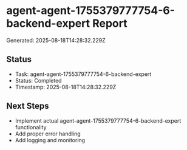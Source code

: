 # agent-agent-1755379777754-6-backend-expert Report

Generated: 2025-08-18T14:28:32.229Z

## Status
- Task: agent-agent-1755379777754-6-backend-expert
- Status: Completed
- Timestamp: 2025-08-18T14:28:32.229Z

## Next Steps
- Implement actual agent-agent-1755379777754-6-backend-expert functionality
- Add proper error handling
- Add logging and monitoring
